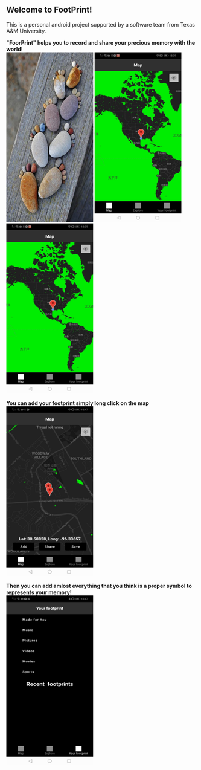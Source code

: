 Welcome to FootPrint!<br />
-----------------------------------------------
This is a personal android project supported by a software team from Texas A&M University.

**"FoorPrint" helps you to record and share your precious memory with the world!**<br />
<img src="exhibition/footprint.jpg" width="230" height="450"> <img src="exhibition/WordlMap.jpg" width="230" height="450"> <img src="exhibition/WordlMap.jpg" width="230" height="450"> 

**You can add your footprint simply long click on the map**<br />
<img src="exhibition/Add%20Footprint.jpg" width="230" height="450">

**Then you can add amlost everything that you think is a proper symbol to represents your memory!**<br /> 
<img src="exhibition/Manage%20Foortprint.jpg" width="230" height="450">
